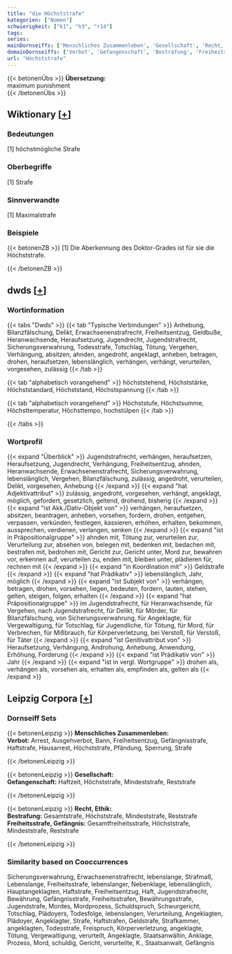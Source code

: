 ```yaml
---
title: "die Höchststrafe"
kategorien: ["Nomen"]
schwierigkeit: ["k1", "h3", "r14"]
tags:
series:
mainDornseiffs: ['Menschliches Zusammenleben', 'Gesellschaft', 'Recht, Ethik']
domainDornseiffs: ['Verbot', 'Gefangenschaft', 'Bestrafung', 'Freiheitsstrafe, Gefängnis']
url: "Höchststrafe"
---
```


{{< betonenÜbs >}}
**Übersetzung:**  
maximum punishment  
{{< /betonenÜbs >}}

## Wiktionary [[+](https://de.wiktionary.org/wiki/Höchststrafe)]

### Bedeutungen
[1] höchstmögliche Strafe  

### Oberbegriffe
[1] Strafe  

### Sinnverwandte
[1] Maximalstrafe  

### Beispiele
{{< betonenZB >}}
[1] Die Aberkennung des Doktor-Grades ist für sie die Höchststrafe.  

{{< /betonenZB >}}


## dwds [[+](https://www.dwds.de/wb/Höchststrafe)]

### Wortinformation
{{< tabs "Dwds" >}}
{{< tab "Typische Verbindungen" >}}
Anhebung, Bilanzfälschung, Delikt, Erwachsenenstrafrecht, Freiheitsentzug, Geldbuße, Heranwachsende, Heraufsetzung, Jugendrecht, Jugendstrafrecht, Sicherungsverwahrung, Todesstrafe, Totschlag, Tötung, Vergehen, Verhängung, absitzen, ahnden, angedroht, angeklagt, anheben, betragen, drohen, heraufsetzen, lebenslänglich, verhängen, verhängt, verurteilen, vorgesehen, zulässig
{{< /tab >}}

{{< tab "alphabetisch vorangehend" >}}
höchststehend, Höchststärke, Höchststandard, Höchststand, Höchstspannung
{{< /tab >}}

{{< tab "alphabetisch vorangehend" >}}
Höchststufe, Höchstsumme, Höchsttemperatur, Höchsttempo, hochstülpen
{{< /tab >}}

{{< /tabs >}}

### Wortprofil
{{< expand "Überblick" >}} Jugendstrafrecht, verhängen, heraufsetzen, Heraufsetzung, Jugendrecht, Verhängung, Freiheitsentzug, ahnden, Heranwachsende, Erwachsenenstrafrecht, Sicherungsverwahrung, lebenslänglich, Vergehen, Bilanzfälschung, zulässig, angedroht, verurteilen, Delikt, vorgesehen, Anhebung {{< /expand >}}
{{< expand "hat Adjektivattribut" >}} zulässig, angedroht, vorgesehen, verhängt, angeklagt, möglich, gefordert, gesetzlich, geltend, drohend, bisherig {{< /expand >}}
{{< expand "ist Akk./Dativ-Objekt von" >}} verhängen, heraufsetzen, absitzen, beantragen, anheben, vorsehen, fordern, drohen, entgehen, verpassen, verkünden, festlegen, kassieren, erhöhen, erhalten, bekommen, aussprechen, verdienen, verlangen, senken {{< /expand >}}
{{< expand "ist in Präpositionalgruppe" >}} ahnden mit, Tötung zur, verurteilen zur, Verurteilung zur, absehen von, belegen mit, bedenken mit, bedachen mit, bestrafen mit, bedrohen mit, Gericht zur, Gericht unter, Mord zur, bewahren vor, erkennen auf, verurteilen zu, enden mit, bleiben unter, plädieren für, rechnen mit {{< /expand >}}
{{< expand "in Koordination mit" >}} Geldstrafe {{< /expand >}}
{{< expand "hat Prädikativ" >}} lebenslänglich, Jahr, möglich {{< /expand >}}
{{< expand "ist Subjekt von" >}} verhängen, betragen, drohen, vorsehen, liegen, bedeuten, fordern, lauten, stehen, gelten, steigen, folgen, erhalten {{< /expand >}}
{{< expand "hat Präpositionalgruppe" >}} im Jugendstrafrecht, für Heranwachsende, für Vergehen, nach Jugendstrafrecht, für Delikt, für Mörder, für Bilanzfälschung, von Sicherungsverwahrung, für Angeklagte, für Vergewaltigung, für Totschlag, für Jugendliche, für Tötung, für Mord, für Verbrechen, für Mißbrauch, für Körperverletzung, bei Verstoß, für Verstoß, für Täter {{< /expand >}}
{{< expand "ist Genitivattribut von" >}} Heraufsetzung, Verhängung, Androhung, Anhebung, Anwendung, Erhöhung, Forderung {{< /expand >}}
{{< expand "ist Prädikativ von" >}} Jahr {{< /expand >}}
{{< expand "ist in vergl. Wortgruppe" >}} drohen als, verhängen als, vorsehen als, erhalten als, empfinden als, gelten als {{< /expand >}}

## Leipzig Corpora [[+](https://corpora.uni-leipzig.de/en/res?word=Höchststrafe&corpusId=deu_newscrawl-public_2018)]

### Dornseiff Sets
{{< betonenLeipzig >}}
**Menschliches Zusammenleben:**  
**Verbot:** Arrest, Ausgehverbot, Bann, Freiheitsentzug, Gefängnisstrafe, Haftstrafe, Hausarrest, Höchststrafe, Pfändung, Sperrung, Strafe  

{{< /betonenLeipzig >}}


{{< betonenLeipzig >}}
**Gesellschaft:**  
**Gefangenschaft:** Haftzeit, Höchststrafe, Mindeststrafe, Reststrafe  

{{< /betonenLeipzig >}}


{{< betonenLeipzig >}}
**Recht, Ethik:**  
**Bestrafung:** Gesamtstrafe, Höchststrafe, Mindeststrafe, Reststrafe  
**Freiheitsstrafe, Gefängnis:** Gesamtfreiheitsstrafe, Höchststrafe, Mindeststrafe, Reststrafe  

{{< /betonenLeipzig >}}

### Similarity based on Cooccurrences
Sicherungsverwahrung, Erwachsenenstrafrecht, lebenslange, Strafmaß, Lebenslange, Freiheitsstrafe, lebenslanger, Nebenklage, lebenslänglich, Hauptangeklagten, Haftstrafe, Freiheitsentzug, Haft, Jugendstrafrecht, Bewährung, Gefängnisstrafe, Freiheitsstrafen, Bewährungsstrafe, Jugendstrafe, Mordes, Mordprozess, Schuldspruch, Schwurgericht, Totschlag, Plädoyers, Todesfolge, lebenslangen, Verurteilung, Angeklagten, Plädoyer, Angeklagter, Strafe, Haftstrafen, Geldstrafe, Strafkammer, angeklagten, Todesstrafe, Freispruch, Körperverletzung, angeklagte, Tötung, Vergewaltigung, verurteilt, Angeklagte, Staatsanwältin, Anklage, Prozess, Mord, schuldig, Gericht, verurteilte, K., Staatsanwalt, Gefängnis

